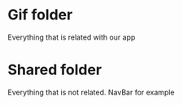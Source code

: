 # Gif folder
Everything that is related with our app

# Shared folder
Everything that is not related. NavBar for example
